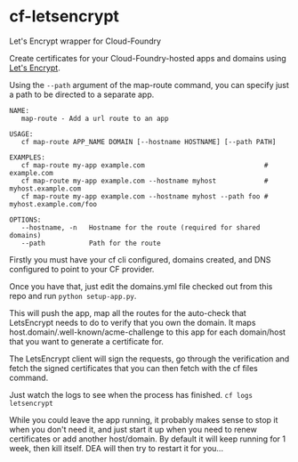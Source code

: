 # cf-letsencrypt
Let's Encrypt wrapper for Cloud-Foundry

Create certificates for your Cloud-Foundry-hosted apps and domains using [Let's Encrypt](https://letsencrypt.org).

Using the `--path` argument of the map-route command, you can specify just a path to be directed to a separate app.

```
NAME:
   map-route - Add a url route to an app

USAGE:
   cf map-route APP_NAME DOMAIN [--hostname HOSTNAME] [--path PATH]

EXAMPLES:
   cf map-route my-app example.com                              # example.com
   cf map-route my-app example.com --hostname myhost            # myhost.example.com
   cf map-route my-app example.com --hostname myhost --path foo # myhost.example.com/foo

OPTIONS:
   --hostname, -n   Hostname for the route (required for shared domains)
   --path           Path for the route
```

Firstly you must have your cf cli configured, domains created, and DNS configured to point to your CF provider.

Once you have that, just edit the domains.yml file checked out from this repo and run `python setup-app.py`.

This will push the app, map all the routes for the auto-check that LetsEncrypt needs to do to verify that you own the domain.
It maps host.domain/.well-known/acme-challenge to this app for each domain/host that you want to generate a certificate for.

The LetsEncrypt client will sign the requests, go through the verification and fetch the signed certificates that you can then fetch with the cf files command.

Just watch the logs to see when the process has finished. `cf logs letsencrypt`

While you could leave the app running, it probably makes sense to stop it when you don't need it, and just start it up when you need to renew certificates or add another host/domain.
By default it will keep running for 1 week, then kill itself.  DEA will then try to restart it for you...
